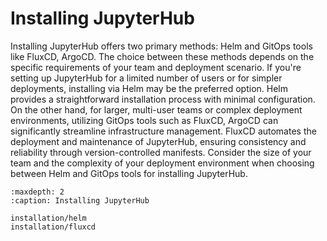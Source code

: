 # Installing JupyterHub

Installing JupyterHub offers two primary methods: Helm and GitOps tools like FluxCD, ArgoCD. The choice between these methods depends on the specific requirements of your team and deployment scenario. If you're setting up JupyterHub for a limited number of users or for simpler deployments, installing via Helm may be the preferred option. Helm provides a straightforward installation process with minimal configuration. On the other hand, for larger, multi-user teams or complex deployment environments, utilizing GitOps tools such as FluxCD, ArgoCD can significantly streamline infrastructure management. FluxCD automates the deployment and maintenance of JupyterHub, ensuring consistency and reliability through version-controlled manifests. Consider the size of your team and the complexity of your deployment environment when choosing between Helm and GitOps tools for installing JupyterHub.

```{toctree}
:maxdepth: 2
:caption: Installing JupyterHub

installation/helm
installation/fluxcd
```